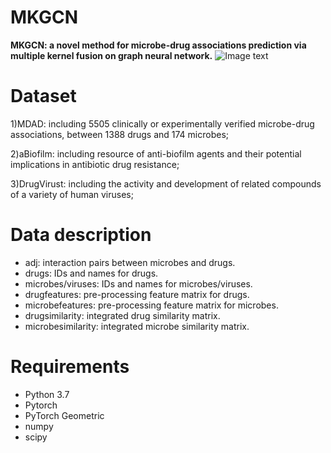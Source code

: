# MKGCN
**MKGCN: a novel method for microbe-drug associations prediction via multiple kernel fusion on graph neural network.**
![Image text](http://yhpjc.vip/download/MKGCN/flowchart.jpg)

# Dataset
1)MDAD: including 5505 clinically or experimentally verified microbe-drug associations, between 1388 drugs and 174 microbes;

2)aBiofilm: including resource of anti-biofilm agents and their potential implications in antibiotic drug resistance;

3)DrugVirust: including the activity and development of related compounds of a variety of human viruses;

# Data description
* adj: interaction pairs between microbes and drugs.
* drugs: IDs and names for drugs.
* microbes/viruses: IDs and names for microbes/viruses.
* drugfeatures: pre-processing feature matrix for drugs.
* microbefeatures: pre-processing feature matrix for microbes.
* drugsimilarity: integrated drug similarity matrix.
* microbesimilarity: integrated microbe similarity matrix.

# Requirements
* Python 3.7
* Pytorch
* PyTorch Geometric
* numpy
* scipy

